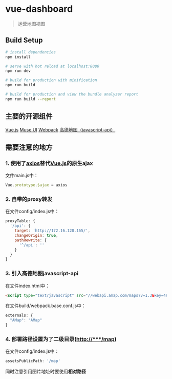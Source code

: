 # vue-dashboard

> 运营地图视图

## Build Setup

``` bash
# install dependencies
npm install

# serve with hot reload at localhost:8080
npm run dev

# build for production with minification
npm run build

# build for production and view the bundle analyzer report
npm run build --report
```

## 主要的开源组件
[Vue.js](http://cn.vuejs.org/)
[Muse UI](http://www.muse-ui.org)
[Webpack](http://vuejs-templates.github.io/webpack/)
[高德地图（javascript-api）](http://lbs.amap.com/api/javascript-api/summary/)

## 需要注意的地方

### 1. 使用了[axios](https://github.com/mzabriskie/axios)替代[Vue.js](http://cn.vuejs.org/)的原生ajax
文件main.js中：

``` javascript
Vue.prototype.$ajax = axios
```

### 2. 自带的proxy转发
在文件config/index.js中：

``` javascript
proxyTable: {
  '/api': {
    target: 'http://172.16.128.165/',
    changeOrigin: true,
    pathRewrite: {
      '^/api': ''
    }
  }
}
```

### 3. 引入高德地图javascript-api
在文件index.html中：

``` html
<script type="text/javascript" src="//webapi.amap.com/maps?v=1.3&key=49368279e2c8940219e4c54acd3081e8"></script>
```

在文件build/webpack.base.conf.js中：

``` javascript
externals: {
  "AMap": "AMap"
}
```

### 4. 部署路径设置为了二级目录([http://***/map]())
在文件config/index.js中：


``` javascript
assetsPublicPath: '/map'
```

同时注意引用图片地址时要使用**相对路径**
